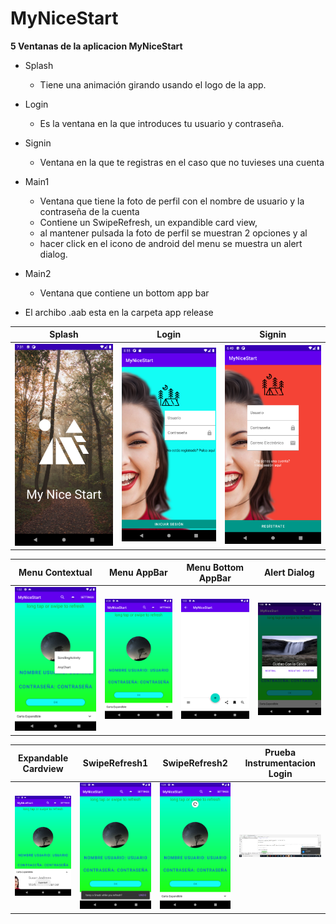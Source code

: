 # MyNiceStart

**5 Ventanas de la aplicacion MyNiceStart**

* Splash
  * Tiene una animación girando usando el logo de la app.

* Login
  * Es la ventana en la que introduces tu usuario y contraseña.

* Signin
  * Ventana en la que te registras en el caso que no tuvieses una cuenta

* Main1
  * Ventana que tiene la foto de perfil con el nombre de usuario y la
   contraseña de la cuenta
  * Contiene un SwipeRefresh, un expandible card view,
  * al mantener pulsada la foto de perfil se muestran 2 opciones y al 
  * hacer click en el icono de android del menu se muestra un alert dialog.

* Main2
  * Ventana que contiene un bottom app bar

* El archibo .aab esta en la carpeta app release


Splash | Login | Signin
-------|-------|-------
![](img/splash.png) | ![](img/login.png) | ![](img/signin.png)


Menu Contextual | Menu AppBar | Menu Bottom AppBar | Alert Dialog
-------|-------|-------|-------
![](img/menuContextual.png) | ![](img/menuAppBar.png) | ![](img/BottomAppBar.png)| ![](img/Dialog.png)

Expandable Cardview | SwipeRefresh1 | SwipeRefresh2 | Prueba Instrumentacion Login
-------|-------|-------|-------
![](img/Cardview.png) | ![](img/SwipeRefresh1.png) | ![](img/SwipeRefresh2.png) | ![](img/Test.png)
